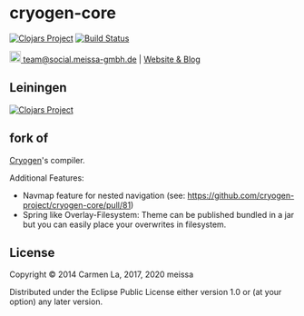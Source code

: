 # cryogen-core
[![Clojars Project](https://img.shields.io/clojars/v/dda/cryogen-core.svg)](https://clojars.org/dda/cryogen-core)
[![Build Status](https://travis-ci.org/DomainDrivenArchitecture/cryogen-core.svg?branch=master)](https://travis-ci.org/DomainDrivenArchitecture/cryogen-core)

[<img src="https://meissa-gmbh.de/img/community/Mastodon_Logotype.svg" width=20 alt="team@social.meissa-gmbh.de"> team@social.meissa-gmbh.de](https://social.meissa-gmbh.de/@team) | [Website & Blog](https://domaindrivenarchitecture.org)

## Leiningen
[![Clojars Project](http://clojars.org/dda/cryogen-core/latest-version.svg)](http://clojars.org/dda/cryogen-core)

## fork of
[Cryogen](https://github.com/lacarmen/cryogen)'s compiler.

Additional Features:

* Navmap feature for nested navigation (see: https://github.com/cryogen-project/cryogen-core/pull/81)
* Spring like Overlay-Filesystem: Theme can be published bundled in a jar but you can easily place your overwrites in filesystem.

## License

Copyright © 2014 Carmen La, 2017, 2020 meissa

Distributed under the Eclipse Public License either version 1.0 or (at
your option) any later version.
